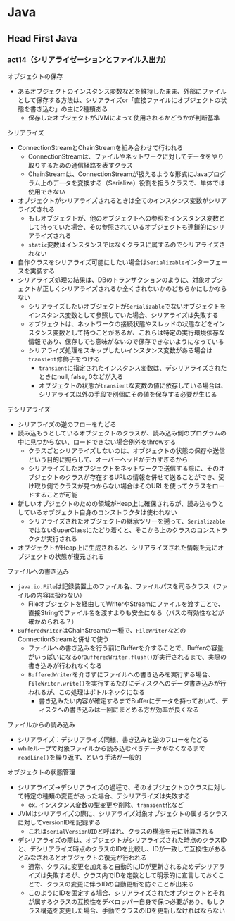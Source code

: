 # Java
## Head First Java
### act14（シリアライゼーションとファイル入出力）
オブジェクトの保存  
- あるオブジェクトのインスタンス変数などを維持したまま、外部にファイルとして保存する方法は、シリアライズor「直接ファイルにオブジェクトの状態を書き込む」の主に2種類ある
  - 保存したオブジェクトがJVMによって使用されるかどうかが判断基準  
  
シリアライズ  
- ConnectionStreamとChainStreamを組み合わせて行われる
  - ConnectionStreamは、ファイルやネットワークに対してデータをやり取りするための通信経路を表すクラス
  - ChainStreamは、ConnectionStreamが扱えるような形式にJavaプログラム上のデータを変換する（Serialize）役割を担うクラスで、単体では使用できない
- オブジェクトがシリアライズされるときは全てのインスタンス変数がシリアライズされる
  - もしオブジェクトが、他のオブジェクトへの参照をインスタンス変数として持っていた場合、その参照されているオブジェクトも連鎖的にシリアライズされる
  - `static`変数はインスタンスではなくクラスに属するのでシリアライズされない
- 自作クラスをシリアライズ可能にしたい場合は`Serializable`インターフェースを実装する
- シリアライズ処理の結果は、DBのトランザクションのように、対象オブジェクトが正しくシリアライズされるか全くされないかのどちらかにしかならない
  - シリアライズしたいオブジェクトが`Serializable`でないオブジェクトをインスタンス変数として参照していた場合、シリアライズは失敗する
  - オブジェクトは、ネットワークの接続状態やスレッドの状態などをインスタンス変数として持つことがあるが、これらは特定の実行環境依存な情報であり、保存しても意味がないので保存できないようになっている
  - シリアライズ処理をスキップしたいインスタンス変数がある場合は`transient`修飾子をつける
    - `transient`に指定されたインスタンス変数は、デシリアライズされたときにnull, false, 0などが入る
    - オブジェクトの状態が`transient`な変数の値に依存している場合は、シリアライズ以外の手段で別個にその値を保存する必要が生じる  
  
デシリアライズ  
- シリアライズの逆のフローをたどる
- 読み込もうとしているオブジェクトのクラスが、読み込み側のプログラムの中に見つからない、ロードできない場合例外をthrowする
  - クラスごとシリアライズしないのは、オブジェクトの状態の保存や送信という目的に照らして、オーバーヘッドがデカすぎるから
  - シリアライズしたオブジェクトをネットワークで送信する際に、そのオブジェクトのクラスが存在するURLの情報を併せて送ることができ、受け取り側でクラスが見つからない場合はそのURLを使ってクラスをロードすることが可能
- 新しいオブジェクトのための領域がHeap上に確保されるが、読み込もうとしているオブジェクト自身のコンストラクタは使われない
  - シリアライズされたオブジェクトの継承ツリーを遡って、`Serializable`ではないSuperClassにたどり着くと、そこから上のクラスのコンストラクタが実行される
- オブジェクトがHeap上に生成されると、シリアライズされた情報を元にオブジェクトの状態が復元される  
  
ファイルへの書き込み  
- `java.io.File`は記録装置上のファイル名、ファイルパスを司るクラス（ファイルの内容は扱わない）
  - Fileオブジェクトを経由してWriterやStreamにファイルを渡すことで、直接Stringでファイル名を渡すよりも安全になる（パスの有効性などが確かめられる？）
- `BufferedWriter`はChainStreamの一種で、`FileWriter`などのConnectionStreamと併せて使う
  - ファイルへの書き込みを行う前にBufferを介することで、Bufferの容量がいっぱいになるor`BufferedWriter.flush()`が実行されるまで、実際の書き込みが行われなくなる
  - `BufferedWriter`を介さずにファイルへの書き込みを実行する場合、`FileWriter.write()`を実行するたびにディスクへのデータ書き込みが行われるが、この処理はボトルネックになる
    - 書き込みたい内容が確定するまでBufferにデータを持っておいて、ディスクへの書き込みは一回にまとめる方が効率が良くなる
    
ファイルからの読み込み  
- シリアライズ：デシリアライズ同様、書き込みと逆のフローをたどる
- whileループで対象ファイルから読み込むべきデータがなくなるまで`readLine()`を繰り返す、という手法が一般的  

オブジェクトの状態管理  
- シリアライズ→デシリアライズの過程で、そのオブジェクトのクラスに対して特定の種類の変更があった場合、デシリアライズは失敗する
  - ex. インスタンス変数の型変更や削除、`transient`化など
- JVMはシリアライズの際に、シリアライズ対象オブジェクトの属するクラスに対してversionIDを記録する
  - これは`serialVersionUID`と呼ばれ、クラスの構造を元に計算される
- デシリアライズの際は、オブジェクトがシリアライズされた時点のクラスIDと、デシリアライズ時点のクラスのIDを比較し、IDが一致して互換性があるとみなされるとオブジェクトの復元が行われる
  - 通常、クラスに変更を加えると自動的にIDが更新されるためデシリアライズは失敗するが、クラス内でIDを定数として明示的に宣言しておくことで、クラスの変更に伴うIDの自動更新を防ぐことが出来る
  - このようにIDを固定する場合、シリアライズされたオブジェクトとそれが属するクラスの互換性をデベロッパー自身で保つ必要があり、もしクラス構造を変更した場合、手動でクラスのIDを更新しなければならない
